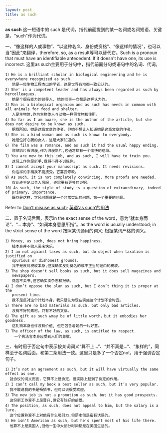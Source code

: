 ```yaml
---
layout: post
title: as such
---
```

__as such__ 这一短语中的 such 是代词，指代前面提到的某一名词或名词短语，关键是，“such"作为代词。

一、“像这样的人或事物”、“以这种名义、身份或资格”、“像这样的情况”，也可以当”因此“来翻译，therefore, so, as a result等可以替代它。Such is a pronoun that must have an identifiable antecedent. If it doesn't have one, its use is incorrect. 这里as such主要用于分句中，指代前面分句或语句中的名词、代词。

```
1）He is a brilliant scholar in biological engineering and he is everywhere recognized as such.     
   他是一位生物工程杰出的学者，这是世界各地都一致公认的。
2）She' is a competent leader and has always been regarded as such by hercolleagues.   
   她是个很有能力的领导人, 她的同事一向都是这样认为的。
3）Man is a biological organism and as such has needs in common with all animals for food and shelter.   
   人是生物体,作为生物体人与动物一样需食物和住所。
4）So far as I am aware, she is the author of the article, but she does not desire to be known as such.    
   据我所知，她是这篇文章的作者，但她不想让人知道她是这篇文章的作者。
5）She is a kind woman and as such is known to everybody.      
   她是位好心肠的女人，这是大家知道的。
6）The film was a romance, and as such it had the usual happy ending.     
   那部影片很浪漫,作为浪漫影片,它通常都有一个愉快的结局。
7）You are new to this job, and as such, I will have to train you.  
   这份工作你是新手,我将不得不训练你。
8）I cannot accept your manuscript as such. It needs revisions.   
   你这样的手稿我不能接受，它需要修改。
9）As such, it is not completely convincing. More proofs are needed.   
   仅此还不足以令人信服, 还需要有更多的证据。
10）As such, the style of study is a question of extraordinary, indeed of primary, importance.   
   既然是这样，学风问题就是一个非常突出的问题，第一个重要的问题。
```
Refer to [Don't misuse as such](http://www.law.louisville.edu/node/2554); [英语‘as such’的用法](http://www.qiao-you.com/index.php/article/detail/uid/19868.html)

二、置于名词后面，表示in the exact sense of the word，意为“就本身而论”、“... 本身”、“如词本身意思所指”。as the word is usually understood; in the strict sense of the word 按照某词通用的词义; 根据某词严格的词义。

```
1）Money, as such, does not bring happiness.      
   钱本身并不给人带来快乐。
2）I am not against taxes as such, but do object when taxation is justified on
   spurious or dishonest grounds.   
   我不是反对税收本身,但我确实反对莫名的或不正当的理由的税收。
3）The shop doesn't sell books as such, but it does sell magazines and
   newspapers.   
   商店不卖书,但它确实卖杂志和报纸。
4）I don’t oppose the plan as such, but I don’t thing it is proper at the
   present time.   
   我不是反对这个计划本身，我只是认为现在实施这个计划不合时宜。
5）There are no bad materials as such, but only bad articles.     
   没有不好的素材，只有不好的文章。
6）The gift as such wmay be of little worth，but it embodies her goodness.     
   这礼物本身也许没有价值, 但它包含着她的一片好意。
7）The officer of the law, as such, is entitled to respect.  
	一个执法官本身应受到人们的尊敬。
```

三、有时用于否定句中表示按某词词义“算不上...”、“并不真是...”、“象样的”，同样至于名词后面，和第二条用法一致。这里只是多了一个否定not，用于强调否定句子。

```
1）It’s not an agreement as such, but it will have virtually the same effect as one.      
  就协议的词义而言，它算不上是协定，但实际上起到了协定的作用。
2）I can’t call my book a best seller as such, but it’s very popular.     
  我不敢说我的书是畅销书，但可以说很受欢迎。
3）The new job is not a promotion as such，but it has good prospects.    
  这份新工作算不上是晋升,但它有较好的前景。
4）The position, as such, does not appeal to him, but the salary is a lure.   
  这个位置称算不上对他有什么吸引力,但薪水倒是蛮有诱惑的。
5）He isn't American as such, but he's spent most of his life there.   
  他算不上是美国人,但他一生中大部分时间都是在美国生活的。
```
